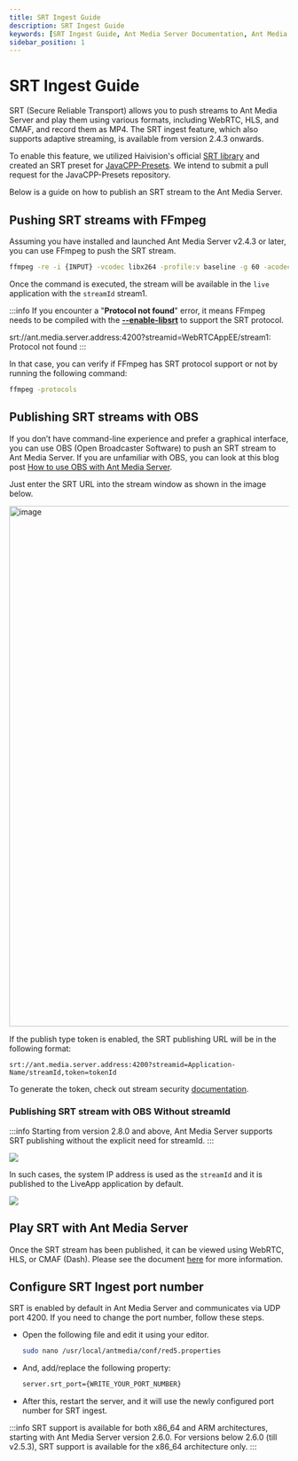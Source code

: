 ```yaml
---
title: SRT Ingest Guide
description: SRT Ingest Guide
keywords: [SRT Ingest Guide, Ant Media Server Documentation, Ant Media Server Tutorials]
sidebar_position: 1
---
```


# SRT Ingest Guide

SRT (Secure Reliable Transport) allows you to push streams to Ant Media Server and play them using various formats, including WebRTC, HLS, and CMAF, and record them as MP4. The SRT ingest feature, which also supports adaptive streaming, is available from version 2.4.3 onwards.

To enable this feature, we utilized Haivision's official [SRT library](https://github.com/Haivision/srt) and created an SRT preset for [JavaCPP-Presets](https://github.com/bytedeco/javacpp-presets). We intend to submit a pull request for the JavaCPP-Presets repository.

Below is a guide on how to publish an SRT stream to the Ant Media Server.

## Pushing SRT streams with FFmpeg

Assuming you have installed and launched Ant Media Server v2.4.3 or later, you can use FFmpeg to push the SRT stream. 

```bash
ffmpeg -re -i {INPUT} -vcodec libx264 -profile:v baseline -g 60 -acodec aac -f mpegts srt://ant.media.server.address:4200?streamid=live/stream1
```

Once the command is executed, the stream will be available in the `live` application with the `streamId` stream1.

:::info
 If you encounter a "**Protocol not found**" error, it means FFmpeg needs to be compiled with the [**--enable-libsrt**](https://srtlab.github.io/srt-cookbook/apps/ffmpeg/) to support the SRT protocol.

srt://ant.media.server.address:4200?streamid\=WebRTCAppEE/stream1: Protocol not found
:::

In that case, you can verify if FFmpeg has SRT protocol support or not by running the following command:

```bash
ffmpeg -protocols
```

## Publishing SRT streams with OBS

If you don’t have command-line experience and prefer a graphical interface, you can use OBS (Open Broadcaster Software) to push an SRT stream to Ant Media Server. If you are unfamiliar with OBS, you can look at this blog post [How to use OBS with Ant Media Server](https://antmedia.io/how-to-use-obs-with-ant-media-server/). 

Just enter the SRT URL into the stream window as shown in the image below.

<img width="1230" height="939" alt="image" src="https://github.com/user-attachments/assets/bd55a125-bf26-4abb-b771-83809f5b07a4" />

If the publish type token is enabled, the SRT publishing URL will be in the following format:

```
srt://ant.media.server.address:4200?streamid=Application-Name/streamId,token=tokenId
```

To generate the token, check out stream security [documentation](https://antmedia.io/docs/category/stream-security/).

### Publishing SRT stream with OBS Without streamId

:::info
Starting from version 2.8.0 and above, Ant Media Server supports SRT publishing without the explicit need for streamId.
:::

![](@site/static/img/publish-live-stream/srt/srt-obs.png)

In such cases, the system IP address is used as the `streamId` and it is published to the LiveApp application by default.

![](@site/static/img/publish-live-stream/srt/srt-stream.png)


## Play SRT with Ant Media Server

Once the SRT stream has been published, it can be viewed using WebRTC, HLS, or CMAF (Dash). Please see the document [here](https://antmedia.io/docs/category/playing-live-streams/) for more information.

## Configure SRT Ingest port number

SRT is enabled by default in Ant Media Server and communicates via UDP port 4200. If you need to change the port number, follow these steps.

- Open the following file and edit it using your editor.

   ```bash
   sudo nano /usr/local/antmedia/conf/red5.properties
   ```

- And, add/replace the following property:

   ```bash
   server.srt_port={WRITE_YOUR_PORT_NUMBER}
   ```

- After this, restart the server, and it will use the newly configured port number for SRT ingest.

:::info
SRT support is available for both x86_64 and ARM architectures, starting with Ant Media Server version 2.6.0. For versions below 2.6.0 (till v2.5.3), SRT support is available for the x86_64 architecture only.
:::
